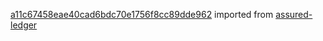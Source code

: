 [a11c67458eae40cad6bdc70e1756f8cc89dde962](https://github.com/insolar/assured-ledger/commit/a11c67458eae40cad6bdc70e1756f8cc89dde962) imported from [assured-ledger](https://github.com/insolar/assured-ledger)
